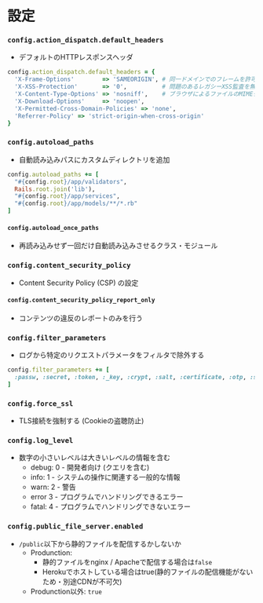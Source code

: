 # 設定
### `config.action_dispatch.default_headers`
- デフォルトのHTTPレスポンスヘッダ

```ruby
config.action_dispatch.default_headers = {
  'X-Frame-Options'        => 'SAMEORIGIN', # 同一ドメインでのフレームを許可
  'X-XSS-Protection'       => '0',          # 問題のあるレガシーXSS監査を無効化
  'X-Content-Type-Options' => 'nosniff',    # ブラウザによるファイルのMIMEタイプ推測を停止
  'X-Download-Options'     => 'noopen',
  'X-Permitted-Cross-Domain-Policies' => 'none',
  'Referrer-Policy' => 'strict-origin-when-cross-origin'
}
```

### `config.autoload_paths`
- 自動読み込みパスにカスタムディレクトリを追加

```ruby
config.autoload_paths += [
  "#{config.root}/app/validators",
  Rails.root.join('lib'),
  "#{config.root}/app/services",
  "#{config.root}/app/models/**/*.rb"
]
```

#### `config.autoload_once_paths`
- 再読み込みせず一回だけ自動読み込みさせるクラス・モジュール

### `config.content_security_policy`
- Content Security Policy (CSP) の設定

#### `config.content_security_policy_report_only`
- コンテンツの違反のレポートのみを行う

### `config.filter_parameters`
- ログから特定のリクエストパラメータをフィルタで除外する

```ruby
config.filter_parameters += [
  :passw, :secret, :token, :_key, :crypt, :salt, :certificate, :otp, :ssn
]
```

### `config.force_ssl`
- TLS接続を強制する (Cookieの盗聴防止)

### `config.log_level`
- 数字の小さいレベルは大きいレベルの情報を含む
  - debug: 0 - 開発者向け (クエリを含む)
  - info:  1 - システムの操作に関連する一般的な情報
  - warn:  2 - 警告
  - error  3 - プログラムでハンドリングできるエラー
  - fatal: 4 - プログラムでハンドリングできないエラー

### `config.public_file_server.enabled`
- `/public`以下から静的ファイルを配信するかしないか
  - Produnction:
    - 静的ファイルをnginx / Apacheで配信する場合は`false`
    - Herokuでホストしている場合はtrue(静的ファイルの配信機能がないため・別途CDNが不可欠)
  - Produnction以外: `true`
